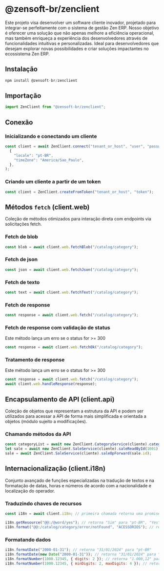 # @zensoft-br/zenclient

Este projeto visa desenvolver um software cliente inovador, projetado para integrar-se perfeitamente com o sistema de gestão Zen ERP. Nosso objetivo é oferecer uma solução que não apenas melhore a eficiência operacional, mas também enriqueça a experiência dos desenvolvedores através de funcionalidades intuitivas e personalizadas. Ideal para desenvolvedores que desejam explorar novas possibilidades e criar soluções impactantes no ecossistema Zen ERP.

## Instalação

```js
npm install @zensoft-br/zenclient
```

## Importação

```js
import ZenClient from "@zensoft-br/zenclient";
```

## Conexão

### Inicializando e conectando um cliente

```js
const client = await ZenClient.connect("tenant_or_host", "user", "password",
  {
    "locale": "pt-BR",
    "timeZone": "America/Sao_Paulo",
  },
);

```

### Criando um cliente a partir de um token

```js
const client = ZenClient.createFromToken("tenant_or_host", "token");
```

## Métodos `fetch` (client.web)

Coleção de métodos otimizados para interação direta com endpoints via solicitações fetch.

### Fetch de blob

```js
const blob = await client.web.fetchBlob("/catalog/category");
```

### Fetch de json

```js
const json = await client.web.fetchJson("/catalog/category");
```

### Fetch de texto

```js
const text = await client.web.fetchText("/catalog/category");
```

### Fetch de response

```js
const response = await client.web.fetch("/catalog/category");
```

### Fetch de response com validação de status 

Este método lança um erro se o status for >= 300

```js
const response = await client.web.fetchOk("/catalog/category");
```

### Tratamento de response

Este método lança um erro se o status for >= 300

```js
const response = await client.web.fetch("/catalog/category");
await client.web.handleResponse(response);
```

## Encapsulamento de API (client.api)

Coleção de objetos que representam a estrutura da API e podem ser utilizados para acessar a API de forma mais simplificada e orientada a objetos (módulo sujeito a modificações).

### Chamando métodos da API

```js
const categoryList = await new ZenClient.CategoryService(cliente).categoryRead("q=id==1001");
let sale = await new ZenClient.SaleService(cliente).saleReadById(1001);
sale = await ZenClient.SaleService(cliente).saleOpForward(sale.id);
```

## Internacionalização (client.i18n)

Conjunto avançado de funções especializadas na tradução de textos e na formatação de datas, horas e números de acordo com a nacionalidade e localização do operador.

### Traduzindo chaves de recursos

```js
const i18n = await client.i18n; // primeira chamada retorna uma promise, próximas chamadas retornam um objeto

i18n.getResource("@@:/@word/yes"); // retorna "Sim" para "pt-BR", "Yes" para "en-US"
i18n.format("@@:/catalog/category/error/notFound", "ACESSORIOS"); // retorna "Categoria ACESSORIOS não encontrada" para "pt-BR"
```

### Formatando dados

```js
i18n.formatDate("2000-01-31"); // retorna "31/01/2024" para "pt-BR"
i18n.formatDate(new Date("2000-01-31")); // retorna "31/01/2024" para "pt-BR"
i18n.formatNumber(1000.12345, { digits: 2 }); // retorna "1.000,12" para "pt-BR"
i18n.formatNumber(1000.12345, { minDigits: 2, maxDigits: 4 }); // retorna "1.000,1234" para "pt-BR"
```

